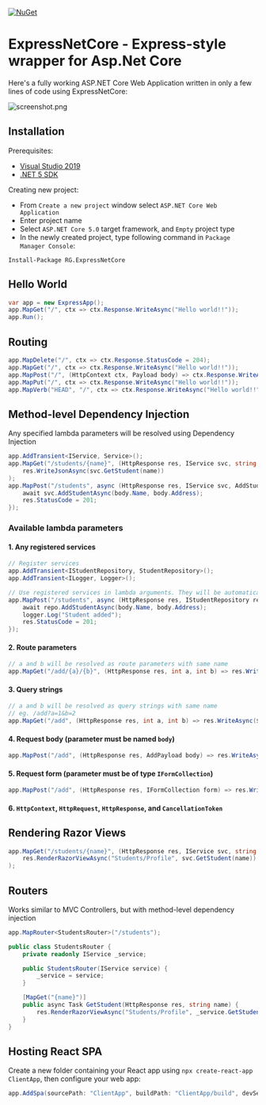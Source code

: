 [![NuGet](https://img.shields.io/nuget/v/RG.ExpressNetCore.svg)](https://www.nuget.org/packages/RG.ExpressNetCore/)

# ExpressNetCore - Express-style wrapper for Asp.Net Core

Here's a fully working ASP.NET Core Web Application written in only a few lines of code using ExpressNetCore:

![screenshot.png](https://raw.githubusercontent.com/ronnygunawan/express-netcore/master/screenshot.png)

## Installation
Prerequisites:
- [Visual Studio 2019](https://visualstudio.microsoft.com/vs/)
- [.NET 5 SDK](https://dotnet.microsoft.com/download/dotnet/5.0)

Creating new project:
- From `Create a new project` window select `ASP.NET Core Web Application`
- Enter project name
- Select `ASP.NET Core 5.0` target framework, and `Empty` project type
- In the newly created project, type following command in `Package Manager Console`:
```
Install-Package RG.ExpressNetCore
```

## Hello World

```cs
var app = new ExpressApp();
app.MapGet("/", ctx => ctx.Response.WriteAsync("Hello world!!"));
app.Run();
```

## Routing

```cs
app.MapDelete("/", ctx => ctx.Response.StatusCode = 204);
app.MapGet("/", ctx => ctx.Response.WriteAsync("Hello world!!"));
app.MapPost("/", (HttpContext ctx, Payload body) => ctx.Response.WriteAsync($"Hello {body.Name}!!"));
app.MapPut("/", ctx => ctx.Response.WriteAsync("Hello world!!"));
app.MapVerb("HEAD", "/", ctx => ctx.Response.WriteAsync("Hello world!!"));
```

## Method-level Dependency Injection

Any specified lambda parameters will be resolved using Dependency Injection

```cs
app.AddTransient<IService, Service>();
app.MapGet("/students/{name}", (HttpResponse res, IService svc, string name) =>
    res.WriteJsonAsync(svc.GetStudent(name))
);
app.MapPost("/students", async (HttpResponse res, IService svc, AddStudentPayload body) => {
    await svc.AddStudentAsync(body.Name, body.Address);
    res.StatusCode = 201;
});
```

### Available lambda parameters

#### 1. Any registered services

```cs
// Register services
app.AddTransient<IStudentRepository, StudentRepository>();
app.AddTransient<ILogger, Logger>();

// Use registered services in lambda arguments. They will be automatically resolved.
app.MapPost("/students", async (HttpResponse res, IStudentRepository repo, ILogger logger, AddStudentPayload body) => {
    await repo.AddStudentAsync(body.Name, body.Address);
	logger.Log("Student added");
	res.StatusCode = 201;
});
```

#### 2. Route parameters

```cs
// a and b will be resolved as route parameters with same name
app.MapGet("/add/{a}/{b}", (HttpResponse res, int a, int b) => res.WriteAsync($"{a + b}"));
```

#### 3. Query strings

```cs
// a and b will be resolved as query strings with same name
// eg. /add?a=1&b=2
app.MapGet("/add", (HttpResponse res, int a, int b) => res.WriteAsync($"{a + b}"));
```

#### 4. Request body (parameter must be named `body`)

```cs
app.MapPost("/add", (HttpResponse res, AddPayload body) => res.WriteAsync($"{body.A + body.B}"));
```

#### 5. Request form (parameter must be of type `IFormCollection`)

```cs
app.MapPost("/add", (HttpResponse res, IFormCollection form) => res.WriteAsync($"You uploaded {form.Files.Count} files."));
```

#### 6. `HttpContext`, `HttpRequest`, `HttpResponse`, and `CancellationToken`

## Rendering Razor Views
```cs
app.MapGet("/students/{name}", (HttpResponse res, IService svc, string name) =>
    res.RenderRazorViewAsync("Students/Profile", svc.GetStudent(name))
);
```

## Routers

Works similar to MVC Controllers, but with method-level dependency injection

```cs
app.MapRouter<StudentsRouter>("/students");

public class StudentsRouter {
    private readonly IService _service;

    public StudentsRouter(IService service) {
        _service = service;
    }

    [MapGet("{name}")]
    public async Task GetStudent(HttpResponse res, string name) {
        res.RenderRazorViewAsync("Students/Profile", _service.GetStudent(name));
    }
}
```

## Hosting React SPA

Create a new folder containing your React app using `npx create-react-app ClientApp`, then configure your web app:

```cs
app.AddSpa(sourcePath: "ClientApp", buildPath: "ClientApp/build", devServerNpmScript: "start");
```
